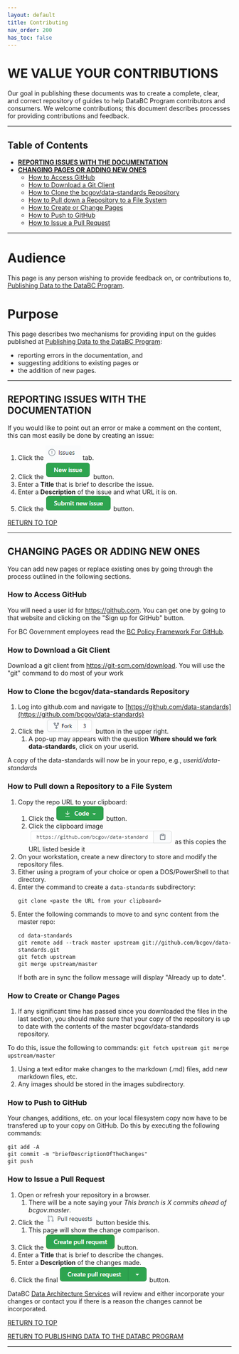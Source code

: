 ```yaml
---
layout: default
title: Contributing
nav_order: 200
has_toc: false
---
```


# WE VALUE YOUR CONTRIBUTIONS

Our goal in publishing these documents was to create a complete, clear, and correct repository of guides to help DataBC Program contributors and consumers. We welcome contributions; this document describes processes for providing contributions and feedback.

-----------------------
## Table of Contents
+ [**REPORTING ISSUES WITH THE DOCUMENTATION**](#reporting-issues-with-the-documentation)
+ [**CHANGING PAGES OR ADDING NEW ONES**](#changing-pages-or-adding-new-ones)
	+ [How to Access GitHub](#how-to-access-github)
	+ [How to Download a Git Client](#how-to-download-a-git-client)
	+ [How to Clone the bcgov/data-standards Repository](#how-to-clone-the-bcgovdata-standards-repository)
	+ [How to Pull down a Repository to a File System](#how-to-pull-down-a-repository-to-a-file-system)
	+ [How to Create or Change Pages](#how-to-create-or-change-pages)
	+ [How to Push to GitHub](#how-to-push-to-github)
	+ [How to Issue a Pull Request](#how-to-issue-a-pull-request)

-----------------------

# Audience

This page is any person wishing to provide feedback on, or contributions to, [Publishing Data to the DataBC Program](../index.md#index.md).


# Purpose

This page describes two mechanisms for providing input on the guides published at [Publishing Data to the DataBC Program](../index.md#index.md):
+ reporting errors in the documentation, and
+ suggesting additions to existing pages or 
+ the addition of new pages.

---------------------------------------------------------------------

## REPORTING ISSUES WITH THE DOCUMENTATION

If you would like to point out an error or make a comment on the content, this can most easily be done by creating an issue:
1. Click the ![Issues](images/image_issues.png) tab. 
1. Click the ![New issue](images/image_new_issue.png) button. 
1. Enter a **Title** that is brief to describe the issue.
1. Enter a **Description** of the issue and what URL it is on.
1. Click the ![Submit new issue](images/image_submit_new_issue.png) button. 

[RETURN TO TOP][1] 

-----------------------------------------------------------

## CHANGING PAGES OR ADDING NEW ONES

You can add new pages or replace existing ones by going through the process outlined in the following sections.  

### How to Access GitHub

You will need a user id for https://github.com.  You can get one by going to that website and clicking on the "Sign up for GitHub" button.

For BC Government employees read the [BC Policy Framework For GitHub](https://github.com/bcgov/BC-Policy-Framework-For-GitHub).

### How to Download a Git Client

Download a git client from https://git-scm.com/download. You will use the "git" command to do most of your work

### How to Clone the bcgov/data-standards Repository

1. Log into github.com and navigate to [https://github.com/data-standards](https://github.com/bcgov/data-standards)
1. Click the ![Fork](images/image_fork.png) button in the upper right.
	1. A pop-up may appears with the question **Where should we fork data-standards**, click on your userid.

A copy of the data-standards will now be in your repo, e.g., _userid/data-standards_

### How to Pull down a Repository to a File System

1. Copy the repo URL to your clipboard:
	1. Click the ![Code](images/image_code.png) button.
	1. Click the clipboard image ![clipboard](images/image_copy_url.png) as this copies the URL listed beside it
1. On your workstation, create a new directory to store and modify the repository files. 
1. Either using a program of your choice or open a DOS/PowerShell to that directory.
1. Enter the command to create a `data-standards` subdirectory:
	```
	git clone <paste the URL from your clipboard>
	```
1. Enter the following commands to move to and sync content from the master repo:
   ```
   cd data-standards
   git remote add --track master upstream git://github.com/bcgov/data-standards.git
   git fetch upstream
   git merge upstream/master
   ```
	If both are in sync the follow message will display "Already up to date".

### How to Create or Change Pages

1. If any significant time has passed since you downloaded the files in the last section, you should make sure that your copy of the repository is up to date with the contents of the master bcgov/data-standards repository. 

To do this, issue the following to commands:
	```
	git fetch upstream
    git merge upstream/master
	```
	
1. Using a text editor make changes to the markdown (.md) files, add new markdown files, etc. 
1. Any images should be stored in the images subdirectory.

### How to Push to GitHub

Your changes, additions, etc. on your local filesystem copy now have to be transfered up to your copy on GitHub. Do this by executing the following commands:

```
git add -A
git commit -m "briefDescriptionOfTheChanges"
git push
```
 
### How to Issue a Pull Request

1. Open or refresh your repository in a browser.
	1. There will be a note saying your _This branch is X commits ahead of bcgov:master_.
1. Click the ![Pull request](images/image_pullrequest.png) button beside this. 
	1. This page will show the change comparison.
1. Click the ![Create pull request](images/image_create_pull_request.png) button. 
1. Enter a **Title** that is brief to describe the changes.
1. Enter a **Description** of the changes made.
1. Click the final ![Create pull request](images/image_create_pull_request2.png) button. 

DataBC [Data Architecture Services](mailto:databc.da@gov.bc.ca) will review and either incorporate your changes or contact you if there is a reason the changes cannot be incorporated.


[RETURN TO TOP][1] 

[RETURN TO PUBLISHING DATA TO THE DATABC PROGRAM][2]

-------------------------------------------------------

[1]: #we-value-your-contributions
[2]: publishing_data_to_databc.md#publishing-data-to-the-databc-program

